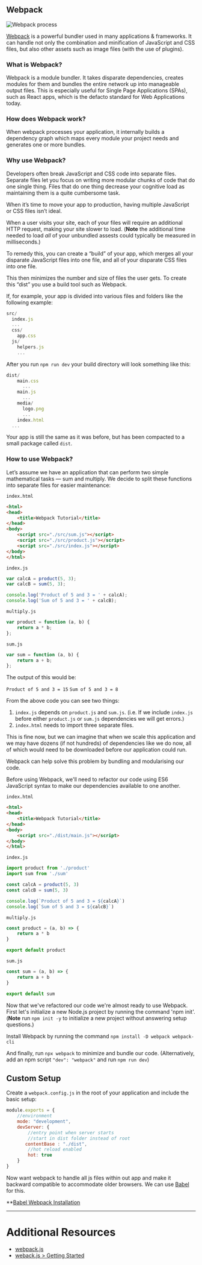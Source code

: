 ## Webpack 


![Webpack process](https://miro.medium.com/max/3414/1*uEu2bro4URUiey0lkBXWbA.png)

[Webpack](https://webpack.js.org/) is a powerful bundler used in many applications & frameworks. It can handle not only the combination and minification of JavaScript and CSS files, but also other assets such as image files (with the use of plugins).


### What is Webpack?

Webpack is a module bundler. It takes disparate dependencies, creates modules for them and bundles the entire network up into manageable output files. This is especially useful for Single Page Applications (SPAs), such as React apps, which is the defacto standard for Web Applications today.


### How does Webpack work?

When webpack processes your application, it internally builds a dependency graph which maps every module your project needs and generates one or more bundles.

### Why use Webpack?

Developers often break JavaScript and CSS code into separate files. Separate files let you focus on writing more modular chunks of code that do one single thing. Files that do one thing decrease your cognitive load as maintaining them is a quite cumbersome task.

When it’s time to move your app to production, having multiple JavaScript or CSS files isn’t ideal.

When a user visits your site, each of your files will require an additional HTTP request, making your site slower to load. (**Note** the additional time needed to load _all_ of your unbundled assests could typically be measured in milliseconds.)

To remedy this, you can create a “build” of your app, which merges all your disparate JavaScript files into one file, and all of your disparate CSS files into one file.

This then minimizes the number and size of files the user gets. To create this “dist” you use a build tool such as Webpack.

If, for example, your app is divided into various files and folders like the following example:

```javascript
src/
  index.js
  ...
  css/
    app.css
  js/
    helpers.js
    ...
```

After you run `npm run dev` your build directory will look something like this:

```javascript
dist/
    main.css
      ...
    main.js
      ...
    media/
      logo.png
      ...
    index.html
  ...
```

Your app is still the same as it was before, but has been compacted to a small package called `dist`.

### How to use Webpack?

Let’s assume we have an application that can perform two simple mathematical tasks — sum and multiply. We decide to split these functions into separate files for easier maintenance:

`index.html`
```html
<html>
<head>
    <title>Webpack Tutorial</title>
</head>
<body>
    <script src="./src/sum.js"></script>
    <script src="./src/product.js"></script>
    <script src="./src/index.js"></script>
</body>
</html>
```

`index.js`
```javascript
var calcA = product(5, 3);
var calcB = sum(5, 3);

console.log('Product of 5 and 3 = ' + calcA);
console.log('Sum of 5 and 3 = ' + calcB);
```

`multiply.js`
```javascript
var product = function (a, b) {
    return a * b;
};
```

`sum.js`
```javascript
var sum = function (a, b) {
    return a + b;
};
```

The output of this would be:

`Product of 5 and 3 = 15`
`Sum of 5 and 3 = 8`

From the above code you can see two things:

1. `index.js` depends on `product.js` and `sum.js`. (i.e. If we include `index.js` before either `product.js` or `sum.js` dependencies we will get errors.)
2. `index.html` needs to import three separate files.

This is fine now, but we can imagine that when we scale this application and we may have dozens (if not hundreds) of dependencies like we do now, all of which would need to be downloaded before our application could run.

Webpack can help solve this problem by bundling and modularising our code.

Before using Webpack, we'll need to refactor our code using ES6 JavaScript syntax to make our dependencies available to one another.

`index.html`
```html
<html>
<head>
    <title>Webpack Tutorial</title>
</head>
<body>
    <script src="./dist/main.js"></script>
</body>
</html>
```

`index.js`
```javascript
import product from './product'
import sum from './sum'

const calcA = product(5, 3)
const calcB = sum(5, 3)

console.log(`Product of 5 and 3 = ${calcA}`)
console.log(`Sum of 5 and 3 = ${calcB}`)
```

`multiply.js`
```javascript
const product = (a, b) => {
    return a * b
}

export default product
```

`sum.js`
```javascript
const sum = (a, b) => {
    return a + b
}

export default sum
```

Now that we've refactored our code we're almost ready to use Webpack. First let's initialize a new Node.js project by running the command 'npm init'. (**Note** run `npm init -y` to initialize a new project without answering setup questions.)

Install Webpack by running the command `npm install -D webpack webpack-cli`

And finally, run `npx webpack` to minimize and bundle our code. (Alternatively, add an npm script `"dev": "webpack"` and run `npm run dev`)


## Custom Setup
Create a `webpack.config.js` in the root of your application and include the basic setup:

```javascript
module.exports = {
    //environment
    mode: "development",
    devServer: {
        //entry point when server starts
        //start in dist folder instead of root
       contentBase : "./dist",
        //hot reload enabled
        hot: true
    }
}
```

Now want webpack to handle all js files within out app and make it backward compatible to accommodate older browsers. We can use [Babel](https://babeljs.io/setup) for this.

**[Babel Webpack Installation](https://babeljs.io/setup#installation)



---

# Additional Resources

* [webpack.js](https://webpack.js.org/)
* [weback.js > Getting Started](https://webpack.js.org/guides/getting-started/)